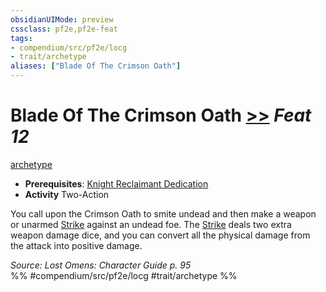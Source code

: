 ```yaml
---
obsidianUIMode: preview
cssclass: pf2e,pf2e-feat
tags:
- compendium/src/pf2e/locg
- trait/archetype
aliases: ["Blade Of The Crimson Oath"]
---
```

# Blade Of The Crimson Oath  [>>](/rules/core-rulebook/chapter-9-playing-the-game.md#Actions "Two-Action") *Feat 12*  
[archetype](/rules/traits/archetype.md)  

- **Prerequisites**: [Knight Reclaimant Dedication](/compendium/feats/knight-reclaimant-dedication-locg.md)
- **Activity** Two-Action

You call upon the Crimson Oath to smite undead and then make a weapon or unarmed [Strike](/rules/actions/strike.md) against an undead foe. The [Strike](/rules/actions/strike.md) deals two extra weapon damage dice, and you can convert all the physical damage from the attack into positive damage.

*Source: Lost Omens: Character Guide p. 95*  
%% #compendium/src/pf2e/locg #trait/archetype %%